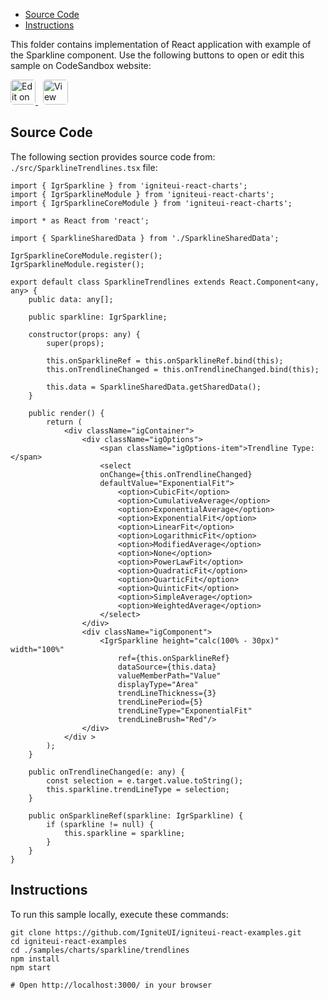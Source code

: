 <!-- WARNING Do not change this file because it wil be auto re-generated from template file: -->
<!-- https://github.com/IgniteUI/igniteui-react-examples/tree/master/sample-template-files/ReadMe.md -->

<!-- ## Table of Contents -->
<!-- - [Sample Preview](#Sample-Preview) -->
- [Source Code](#Source-Code)
- [Instructions](#Instructions)

This folder contains implementation of React application with example of the Sparkline component. Use the following buttons to open or edit this sample on CodeSandbox website:

<!-- [Sparkline](https://infragistics.com/Reactsite/components/sparkline.html) -->

<html lang="en" xmlns="http://www.w3.org/1999/xhtml">
    <body>
        <a target="_blank" href="https://codesandbox.io/s/github/IgniteUI/igniteui-react-examples/tree/master/samples/charts/sparkline/trendlines?fontsize=14&hidenavigation=1&theme=dark&view=preview&file=/src/SparklineTrendlines.tsx" rel="noopener noreferrer">
            <img height="40px" style="border-radius: 0.3rem" alt="Edit on CodeSandbox" src="https://static.infragistics.com/xplatform/images/sandbox/edit.png"/>
        </a>
        <!-- <a target="_blank"
href="https://codesandbox.io/s/github/IgniteUI/igniteui-react-examples/tree/master/samples/maps/geo-map/binding-csv-points?fontsize=14&hidenavigation=1&theme=dark&view=preview">
            <img alt="Edit Sample" src="https://codesandbox.io/static/img/play-codesandbox.svg"/>
        </a> -->
        <a target="_blank" style="margin-left: 0.5rem"
href="https://codesandbox.io/embed/github/IgniteUI/igniteui-react-examples/tree/master/samples/charts/sparkline/trendlines?fontsize=14&hidenavigation=1&theme=dark&view=preview&file=/src/SparklineTrendlines.tsx">
            <img height="40px" style="border-radius: 0.3rem" alt="View on CodeSandbox" src="https://static.infragistics.com/xplatform/images/sandbox/view.png"/>
        </a>
        <!-- <a target="_blank"
href="https://codesandbox.io/embed/github/IgniteUI/igniteui-react-examples/tree/master/samples/maps/geo-map/binding-csv-points?fontsize=14&hidenavigation=1&theme=dark&view=preview">
            <img alt="View on CodeSandbox" src="https://static.infragistics.com/xplatform/images/sandbox/view.png"/>
        </a>
https://codesandbox.io/embed/react-treemap-overview-rtb45
https://codesandbox.io/static/img/play-codesandbox.svg
https://codesandbox.io/embed/react-treemap-overview-rtb45?view=browser -->
    </body>
</html>

<!-- ## Sample Preview -->

<!-- <iframe
  src="https://codesandbox.io/embed/github/IgniteUI/igniteui-react-examples/tree/master/samples/charts/sparkline/trendlines?fontsize=14&hidenavigation=1&theme=dark&view=preview&file=/src/SparklineTrendlines.tsx"
  style="width:100%; height:400px; border:0; border-radius: 4px; overflow:hidden;"
  allow="accelerometer; ambient-light-sensor; camera; encrypted-media; geolocation; gyroscope; hid; microphone; midi; payment; usb; vr"
  sandbox="allow-forms allow-modals allow-popups allow-presentation allow-same-origin allow-scripts"
></iframe> -->

## Source Code

The following section provides source code from:
`./src/SparklineTrendlines.tsx` file:

```tsx
import { IgrSparkline } from 'igniteui-react-charts';
import { IgrSparklineModule } from 'igniteui-react-charts';
import { IgrSparklineCoreModule } from 'igniteui-react-charts';

import * as React from 'react';

import { SparklineSharedData } from './SparklineSharedData';

IgrSparklineCoreModule.register();
IgrSparklineModule.register();

export default class SparklineTrendlines extends React.Component<any, any> {
    public data: any[];

    public sparkline: IgrSparkline;

    constructor(props: any) {
        super(props);

        this.onSparklineRef = this.onSparklineRef.bind(this);
        this.onTrendlineChanged = this.onTrendlineChanged.bind(this);

        this.data = SparklineSharedData.getSharedData();
    }

    public render() {
        return (
            <div className="igContainer">
                <div className="igOptions">
                    <span className="igOptions-item">Trendline Type: </span>
                    <select
                    onChange={this.onTrendlineChanged}
                    defaultValue="ExponentialFit">
                        <option>CubicFit</option>
                        <option>CumulativeAverage</option>
                        <option>ExponentialAverage</option>
                        <option>ExponentialFit</option>
                        <option>LinearFit</option>
                        <option>LogarithmicFit</option>
                        <option>ModifiedAverage</option>
                        <option>None</option>
                        <option>PowerLawFit</option>
                        <option>QuadraticFit</option>
                        <option>QuarticFit</option>
                        <option>QuinticFit</option>
                        <option>SimpleAverage</option>
                        <option>WeightedAverage</option>
                    </select>
                </div>
                <div className="igComponent">
                    <IgrSparkline height="calc(100% - 30px)" width="100%"
                        ref={this.onSparklineRef}
                        dataSource={this.data}
                        valueMemberPath="Value"
                        displayType="Area"
                        trendLineThickness={3}
                        trendLinePeriod={5}
                        trendLineType="ExponentialFit"
                        trendLineBrush="Red"/>
                </div>
            </div >
        );
    }

    public onTrendlineChanged(e: any) {
        const selection = e.target.value.toString();
        this.sparkline.trendLineType = selection;
    }

    public onSparklineRef(sparkline: IgrSparkline) {
        if (sparkline != null) {
            this.sparkline = sparkline;
        }
    }
}

```

## Instructions
To run this sample locally, execute these commands:

```
git clone https://github.com/IgniteUI/igniteui-react-examples.git
cd igniteui-react-examples
cd ./samples/charts/sparkline/trendlines
npm install
npm start

# Open http://localhost:3000/ in your browser
```

